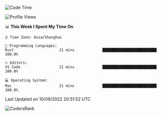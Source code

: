 <!--START_SECTION:waka-->
![Code Time](http://img.shields.io/badge/Code%20Time-1%2C676%20hrs%2022%20mins-blue)

![Profile Views](http://img.shields.io/badge/Profile%20Views-18-blue)

📊 **This Week I Spent My Time On** 

```text
⌚︎ Time Zone: Asia/Shanghai

💬 Programming Languages: 
Rust                     21 mins             █████████████████████████   100.0%

🔥 Editors: 
VS Code                  21 mins             █████████████████████████   100.0%

💻 Operating System: 
Mac                      21 mins             █████████████████████████   100.0%

```


 Last Updated on 10/09/2022 20:51:52 UTC
<!--END_SECTION:waka-->

![CodersRank](https://cr-skills-chart-widget.azurewebsites.net/api/api?username=BugenZhao&padding=16&tooltip=true&branding=false&sort-by-score=true&skills=Rust%2C%20Swift%2C%20C%2C%20TypeScript%2C%20Java%2C%20Go%2C%20Dart%2C%20C%2B%2B%2C%20Python%2C%20Assembly%2C%20Shell%2C%20Kotlin)
